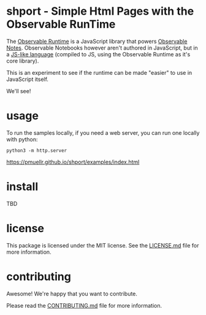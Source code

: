 shport - Simple Html Pages with the Observable RunTime
================================================================================

The [Observable Runtime][] is a JavaScript library that powers
[Observable Notes][].  Observable Notebooks however aren't authored
in JavaScript, but in a [JS-like language] (compiled to JS, using the Observable
Runtime as it's core library).

This is an experiment to see if the runtime can be made "easier" to use in
JavaScript itself.

We'll see!

[Observable Runtime]: https://github.com/observablehq/runtime
[Observable Notes]: https://observablehq.com/@observablehq/five-minute-introduction
[JS-like language]: https://observablehq.com/@observablehq/observables-not-javascript


usage
================================================================================

To run the samples locally, if you need a web server, you can run one locally
with python:

    python3 -m http.server

https://pmuellr.github.io/shport/examples/index.html


install
================================================================================

TBD


license
================================================================================

This package is licensed under the MIT license.  See the [LICENSE.md][] file
for more information.


contributing
================================================================================

Awesome!  We're happy that you want to contribute.

Please read the [CONTRIBUTING.md][] file for more information.


[LICENSE.md]: LICENSE.md
[CONTRIBUTING.md]: CONTRIBUTING.md
[CHANGELOG.md]: CHANGELOG.md